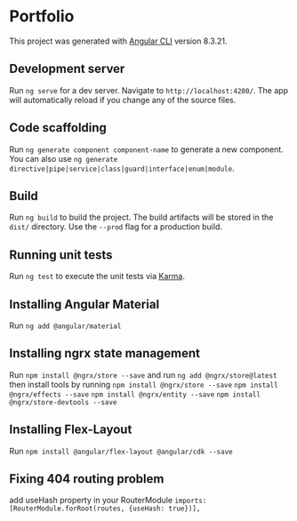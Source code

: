 # Portfolio

This project was generated with [Angular CLI](https://github.com/angular/angular-cli) version 8.3.21.

## Development server

Run `ng serve` for a dev server. Navigate to `http://localhost:4200/`. The app will automatically reload if you change any of the source files.

## Code scaffolding

Run `ng generate component component-name` to generate a new component. You can also use `ng generate directive|pipe|service|class|guard|interface|enum|module`.

## Build

Run `ng build` to build the project. The build artifacts will be stored in the `dist/` directory. Use the `--prod` flag for a production build.

## Running unit tests

Run `ng test` to execute the unit tests via [Karma](https://karma-runner.github.io).

## Installing Angular Material
Run `ng add @angular/material`

## Installing ngrx state management
Run `npm install @ngrx/store --save`
and run `ng add @ngrx/store@latest`
then install tools by running
    `npm install @ngrx/store --save`
    `npm install @ngrx/effects --save`
    `npm install @ngrx/entity --save`
    `npm install @ngrx/store-devtools --save`


## Installing Flex-Layout
Run `npm install @angular/flex-layout @angular/cdk --save`

## Fixing 404 routing problem
add useHash property in your RouterModule
`imports: [RouterModule.forRoot(routes, {useHash: true})],`
